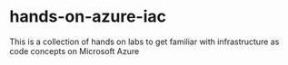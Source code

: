 # hands-on-azure-iac
This is a collection of hands on labs to get familiar with infrastructure as code concepts on Microsoft Azure
